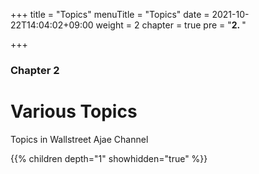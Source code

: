 +++
title = "Topics"
menuTitle = "Topics"
date = 2021-10-22T14:04:02+09:00
weight = 2
chapter = true
pre = "<b>2. </b>"

+++

### Chapter 2

# Various Topics

Topics in Wallstreet Ajae Channel

{{% children depth="1" showhidden="true" %}}
